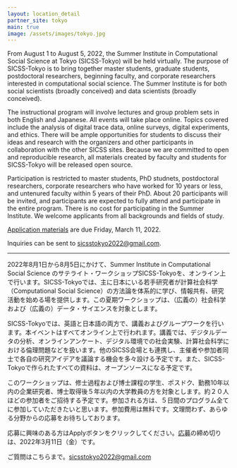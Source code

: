 ```yaml
---
layout: location_detail
partner_site: tokyo
main: true
image: /assets/images/tokyo.jpg
---
```


From August 1 to August 5, 2022, the Summer Institute in Computational Social Science at Tokyo (SICSS-Tokyo) will be held virtually. The purpose of SICSS-Tokyo is to bring together master students, graduate students, postdoctoral researchers, beginning faculty, and corporate researchers interested in computational social science. The Summer Institute is for both social scientists (broadly conceived) and data scientists (broadly conceived).

The instructional program will involve lectures and group problem sets in both English and Japanese. All events will take place online. Topics covered include the analysis of digital trace data, online surveys, digital experiments, and ethics. There will be ample opportunities for students to discuss their ideas and research with the organizers and other participants in collaboration with the other SICSS sites. Because we are committed to open and reproducible research, all materials created by faculty and students for SICSS-Tokyo will be released open source.

Participation is restricted to master students, PhD studnets, postdoctoral researchers, corporate researchers who have worked for 10 years or less, and untenured faculty within 5 years of their PhD. About 20 participants will be invited, and participants are expected to fully attend and participate in the entire program. There is no cost for participating in the Summer Institute. We welcome applicants from all backgrounds and fields of study.

[Application materials](https://compsocialscience.github.io/summer-institute/2022/tokyo/apply) are due Friday, March 11, 2022.

Inquiries can be sent to sicsstokyo2022@gmail.com.

---

2022年8月1日から8月5日にかけて、Summer Institute in Computational Social Science のサテライト・ワークショップSICSS-Tokyoを、オンライン上で行います。SICSS-Tokyoでは、主に日本にいる若手研究者が計算社会科学（Computational Social Science）の方法論を体系的に学び、情報共有、研究活動を始める場を提供します。この夏期ワークショップは、（広義の）社会科学および（広義の）データ・サイエンスを対象とします。

SICSS-Tokyoでは、英語と日本語の両方で、講義およびグループワークを行います。本イベントはすべてオンライン上で行われます。講義では、デジタルデータの分析、オンラインアンケート、デジタル環境での社会実験、計算社会科学における倫理問題などを扱います。他のSICSS会場とも連携し、主催者や参加者同士で各自の研究アイデアを議論する機会を多々設ける予定です。また、SICSS-Tokyoで作られたすべての資料は、オープンソースになる予定です。

このワークショップは、修士過程および博士課程の学生、ポスドク、勤務10年以内の企業研究者、博士取得後５年以内の大学教員の方を対象とします。約２０人ほどの参加者をご招待する予定です。参加される方は、５日間のプログラム全てに参加していただきたいと思います。参加費用は無料です。文理問わず、あらゆる分野からの応募をお待ちしております。

応募に興味のある方はApplyボタンをクリックしてください。[応募](https://compsocialscience.github.io/summer-institute/2022/tokyo/apply)の締め切りは、2022年3月11日（金）です。

ご質問はこちらまで。sicsstokyo2022@gmail.com
